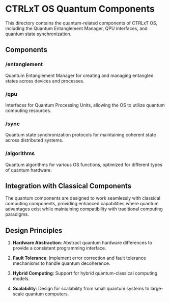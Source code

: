 # CTRLxT OS Quantum Components

This directory contains the quantum-related components of CTRLxT OS, including the Quantum Entanglement Manager, QPU interfaces, and quantum state synchronization.

## Components

### /entanglement
Quantum Entanglement Manager for creating and managing entangled states across devices and processes.

### /qpu
Interfaces for Quantum Processing Units, allowing the OS to utilize quantum computing resources.

### /sync
Quantum state synchronization protocols for maintaining coherent state across distributed systems.

### /algorithms
Quantum algorithms for various OS functions, optimized for different types of quantum hardware.

## Integration with Classical Components

The quantum components are designed to work seamlessly with classical computing components, providing enhanced capabilities where quantum advantages exist while maintaining compatibility with traditional computing paradigms.

## Design Principles

1. **Hardware Abstraction**: Abstract quantum hardware differences to provide a consistent programming interface.

2. **Fault Tolerance**: Implement error correction and fault tolerance mechanisms to handle quantum decoherence.

3. **Hybrid Computing**: Support for hybrid quantum-classical computing models.

4. **Scalability**: Design for scalability from small quantum systems to large-scale quantum computers.
